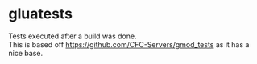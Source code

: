 # gluatests

Tests executed after a build was done.  
This is based off https://github.com/CFC-Servers/gmod_tests as it has a nice base.  